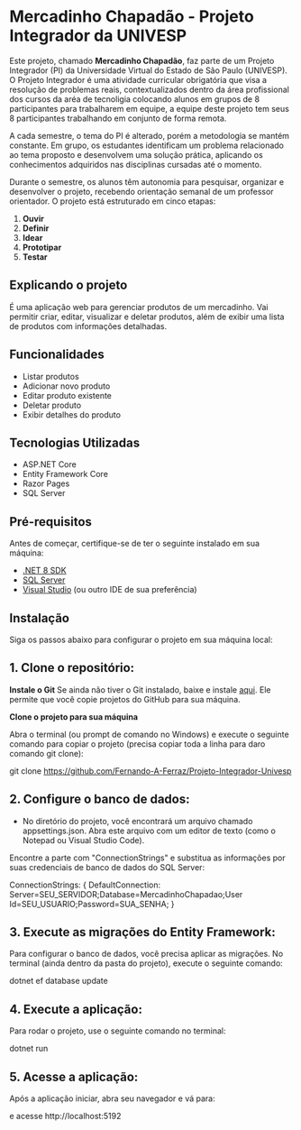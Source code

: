 

# Mercadinho Chapadão - Projeto Integrador da UNIVESP

Este projeto, chamado **Mercadinho Chapadão**, faz parte de um Projeto Integrador (PI) da Universidade Virtual do Estado de São Paulo (UNIVESP). O Projeto Integrador é uma atividade curricular obrigatória que visa a resolução de problemas reais, contextualizados dentro da área profissional dos cursos da aréa de tecnoligia colocando alunos em grupos de 8 participantes para trabalharem em equipe, a equipe deste projeto tem seus 8 participantes trabalhando em conjunto de forma remota.

A cada semestre, o tema do PI é alterado, porém a metodologia se mantém constante. Em grupo, os estudantes identificam um problema relacionado ao tema proposto e desenvolvem uma solução prática, aplicando os conhecimentos adquiridos nas disciplinas cursadas até o momento.

Durante o semestre, os alunos têm autonomia para pesquisar, organizar e desenvolver o projeto, recebendo orientação semanal de um professor orientador. O projeto está estruturado em cinco etapas:

1. **Ouvir**  
2. **Definir**  
3. **Idear**  
4. **Prototipar**  
5. **Testar**


## **Explicando o projeto**

É uma aplicação web para gerenciar produtos de um mercadinho. Vai permitir criar, editar, visualizar e deletar produtos, além de exibir uma lista de produtos com informações detalhadas.

## Funcionalidades

- Listar produtos
- Adicionar novo produto
- Editar produto existente
- Deletar produto
- Exibir detalhes do produto

## Tecnologias Utilizadas

- ASP.NET Core
- Entity Framework Core
- Razor Pages
- SQL Server

## Pré-requisitos

Antes de começar, certifique-se de ter o seguinte instalado em sua máquina:

- [.NET 8 SDK](https://dotnet.microsoft.com/download/dotnet/8.0)
- [SQL Server](https://www.microsoft.com/pt-br/sql-server/sql-server-downloads)
- [Visual Studio](https://visualstudio.microsoft.com/) (ou outro IDE de sua preferência)

## Instalação

Siga os passos abaixo para configurar o projeto em sua máquina local:

## 1. **Clone o repositório:**

 **Instale o Git**
Se ainda não tiver o Git instalado, baixe e instale [aqui](https://git-scm.com/). Ele permite que você copie projetos do GitHub para sua máquina.

 **Clone o projeto para sua máquina**

Abra o terminal (ou prompt de comando no Windows) e execute o seguinte comando para copiar o projeto (precisa copiar toda a linha para daro comando git clone):

git clone https://github.com/Fernando-A-Ferraz/Projeto-Integrador-Univesp


## 2. **Configure o banco de dados:**

   - No diretório do projeto, você encontrará um arquivo chamado appsettings.json. Abra este arquivo com um editor de texto (como o Notepad ou Visual Studio Code).

Encontre a parte com "ConnectionStrings" e substitua as informações por suas credenciais de banco de dados do SQL Server:
   
   ConnectionStrings:
   { 
      DefaultConnection: Server=SEU_SERVIDOR;Database=MercadinhoChapadao;User Id=SEU_USUARIO;Password=SUA_SENHA;
   }

 
## 3. **Execute as migrações do Entity Framework:**

Para configurar o banco de dados, você precisa aplicar as migrações. No terminal (ainda dentro da pasta do projeto), execute o seguinte comando:

   dotnet ef database update
   


## 4. **Execute a aplicação:**

Para rodar o projeto, use o seguinte comando no terminal:

   dotnet run
   
## 5. **Acesse a aplicação:**

   Após a aplicação iniciar, abra seu navegador e vá para:
   
 e acesse  http://localhost:5192
   
 

     

   
   

   
